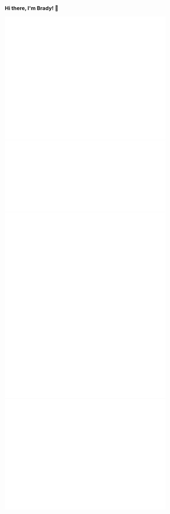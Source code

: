 ### Hi there, I'm Brady! 👋

![Metrics](/github-metrics.svg)
<br/>
![Achievements](/metrics.plugin.achievements.compact.svg)
<br/>
![Calendar](/metrics.plugin.calendar.full.svg)
<br/>
![Iso](/metrics.plugin.isocalendar.fullyear.svg)

<!--
**BP-2/bp-2** is a ✨ _special_ ✨ repository because its `README.md` (this file) appears on your GitHub profile.

Here are some ideas to get you started:

- 🔭 I’m currently working on ...
- 🌱 I’m currently learning ...
- 👯 I’m looking to collaborate on ...
- 🤔 I’m looking for help with ...
- 💬 Ask me about ...
- 📫 How to reach me: ...
- 😄 Pronouns: ...
- ⚡ Fun fact: ...
-->
